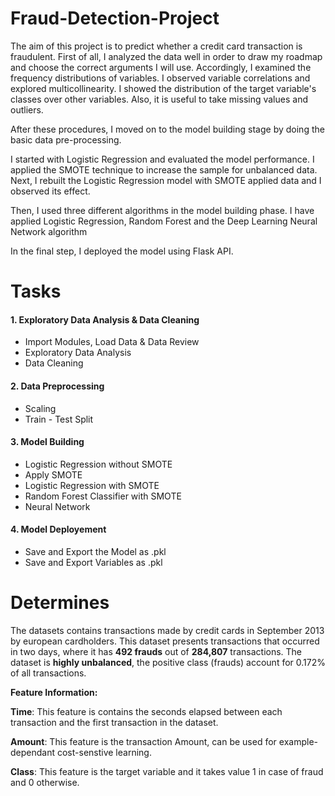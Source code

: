 # Fraud-Detection-Project

The aim of this project is to predict whether a credit card transaction is fraudulent. First of all, I analyzed the data well in order to draw my roadmap and choose the correct arguments I will use. Accordingly, I examined the frequency distributions of variables. I observed variable correlations and explored multicollinearity. I showed the distribution of the target variable's classes over other variables. Also, it is useful to take missing values and outliers.

After these procedures, I moved on to the model building stage by doing the basic data pre-processing.

I started with Logistic Regression and evaluated the model performance. I applied the SMOTE technique to increase the sample for unbalanced data. Next, I rebuilt the Logistic Regression model with SMOTE applied data and I observed its effect.

Then, I used three different algorithms in the model building phase. I have applied Logistic Regression, Random Forest and the Deep Learning Neural Network algorithm

In the final step, I deployed the model using Flask API.

# Tasks

#### 1. Exploratory Data Analysis & Data Cleaning

- Import Modules, Load Data & Data Review
- Exploratory Data Analysis
- Data Cleaning
   
#### 2. Data Preprocessing

- Scaling
- Train - Test Split

#### 3. Model Building

- Logistic Regression without SMOTE
- Apply SMOTE
- Logistic Regression with SMOTE
- Random Forest Classifier with SMOTE
- Neural Network

#### 4. Model Deployement

- Save and Export the Model as .pkl
- Save and Export Variables as .pkl 

# Determines
The datasets contains transactions made by credit cards in September 2013 by european cardholders. This dataset presents transactions that occurred in two days, where it has **492 frauds** out of **284,807** transactions. The dataset is **highly unbalanced**, the positive class (frauds) account for 0.172% of all transactions.

**Feature Information:**

**Time**: This feature is contains the seconds elapsed between each transaction and the first transaction in the dataset. 

**Amount**:  This feature is the transaction Amount, can be used for example-dependant cost-senstive learning. 

**Class**: This feature is the target variable and it takes value 1 in case of fraud and 0 otherwise.


